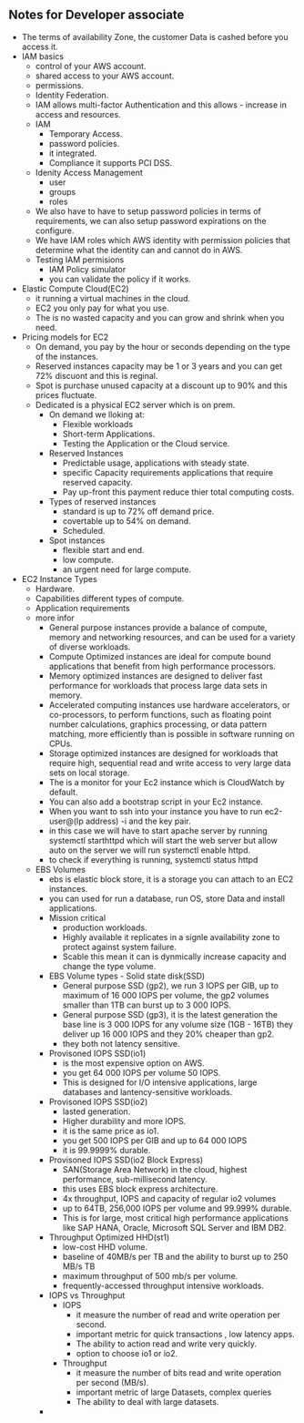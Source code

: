 ## Notes for Developer associate
- The terms of availability Zone, the customer Data is cashed before you access it.
- IAM basics
    - control of your AWS account.
    - shared access to your AWS account.
    - permissions.
    - Identity Federation.
    - IAM allows multi-factor Authentication and this allows - increase in access and resources.
    - IAM
        - Temporary Access.
        - password policies.
        - it integrated.
        - Compliance it supports PCI DSS.
    - Idenity Access Management
        - user
        - groups
        - roles
    - We also have to have to setup password policies in terms of requirements, we can also setup password expirations on the configure.
    - We have IAM roles which AWS identity with permission policies that determine what the identity can and cannot do in AWS.
    - Testing IAM permisions
        - IAM Policy simulator
        - you can validate the policy if it works.
-  Elastic Compute Cloud(EC2)
    - it running a virtual machines in the cloud.
    - EC2 you only pay for what you use.
    - The is no wasted capacity and you can grow and shrink when you need.
- Pricing models for EC2
    - On demand, you pay by the hour or seconds depending on the type of the instances.
    - Reserved instances capacity may be 1 or 3 years and you can get 72% discuont and this is reginal.
    - Spot is purchase unused capacity at a discount up to 90% and this prices fluctuate.
    - Dedicated is a physical EC2 server which is on prem.
        - On demand we lloking at:
            - Flexible workloads
            - Short-term Applications.
            - Testing the Application or the Cloud service.
        - Reserved Instances
            - Predictable usage, applications with steady state.
            - specific Capacity requirements applications that require reserved capacity.
            - Pay up-front this payment reduce thier total computing costs.
        - Types of reserved instances
            - standard is up to 72% off demand price.
            - covertable up to 54% on demand.
            - Scheduled.
        - Spot instances
            - flexible start and end.
            - low compute.
            - an urgent need for large compute.
- EC2 Instance Types
    - Hardware.
    - Capabilities different types of compute.
    - Application requirements 
    - more infor
        - General purpose instances provide a balance of compute, memory and networking resources, and can be used for a variety of diverse workloads. 
        - Compute Optimized instances are ideal for compute bound applications that benefit from high performance processors. 
        - Memory optimized instances are designed to deliver fast performance for workloads that process large data sets in memory.
        - Accelerated computing instances use hardware accelerators, or co-processors, to perform functions, such as floating point number calculations, graphics processing, or data pattern matching, more efficiently than is possible in software running on CPUs.
        - Storage optimized instances are designed for workloads that require high, sequential read and write access to very large data sets on local storage.
        - The is a monitor for your Ec2 instance which is CloudWatch by default.
        - You can also add a bootstrap script in your Ec2 instance.
        - When you want to ssh into your instance you have to run ec2-user@(Ip address) -i and the key pair.
        - in this case we will have to start apache server by running systemctl starthttpd which will start the web server but allow auto on the server we will run systemctl enable httpd.
        - to check if everything is running, systemctl status httpd
    - EBS Volumes 
        - ebs is elastic block store, it is a storage you can attach to an EC2 instances.
        - you can used for run a database, run OS, store Data and install applications.
        - Mission critical
            - production workloads.
            - Highly available it replicates in a signle availability zone to protect against system failure.
            - Scable this mean it can is dynmically increase capacity and change the type volume.
        - EBS Volume types - Solid state disk(SSD)
            - General purpose SSD (gp2), we run 3 IOPS per GIB, up to maximum of 16 000 IOPS per volume, the gp2 volumes smaller than 1TB can burst up to 3 000 IOPS.
            - General purpose SSD (gp3), it is the latest generation the base line is 3 000 IOPS for any volume size (1GB - 16TB) they deliver up 16 000 IOPS and they 20% cheaper than gp2.
            - they both not latency sensitive.
        - Provisoned IOPS SSD(io1)
            - is the most expensive option on AWS.
            - you get 64 000 IOPS per volume 50 IOPS.
            - This is designed for I/O intensive applications, large databases and lantency-sensitive workloads.
        - Provisoned IOPS SSD(io2)
            - lasted generation.
            - Higher durability and more IOPS.
            - it is the same price as io1.
            - you get 500 IOPS per GIB and up to 64 000 IOPS
            - it is 99.9999% durable.
        - Provisoned IOPS SSD(io2 Block Express)
            - SAN(Storage Area Network) in the cloud, highest performance, sub-millisecond latency.
            - this uses EBS block express architecture.
            - 4x throughput, IOPS and capacity of regular io2 volumes
            - up to 64TB, 256,000 IOPS per volume and 99.999% durable.
            - This is for large, most critical high performance applications like SAP HANA, Oracle, Microsoft SQL Server and IBM DB2.
        - Throughput Optimized HHD(st1)
            - low-cost HHD volume.
            - baseline of 40MB/s per TB and the ability to burst up to 250 MB/s TB
            - maximum throughput of 500 mb/s per volume.
            - frequently-accessed throughput intensive workloads.
        - IOPS vs Throughput
            - IOPS
                - it measure the number of read and write operation per second.
                - important metric for quick transactions , low latency apps.
                - The ability to action read and write very quickly.
                - option to choose io1 or io2.
            - Throughput
                - it measure the number of bits read and write operation per second (MB/s).
                - important metric of large Datasets, complex queries
                - The ability to deal with large datasets.
        - 

